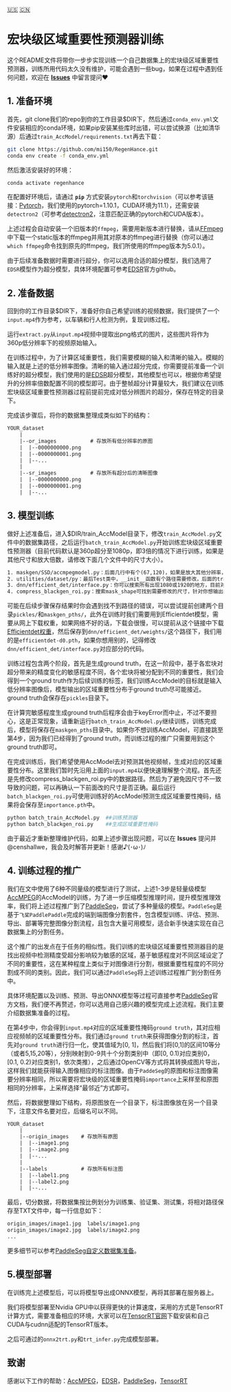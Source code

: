 [🇺🇸](/train.md "English") [🇨🇳](/train-cn.md "Simplified Chinese")

# 宏块级区域重要性预测器训练

这个README文件将带你一步步实现训练一个自己数据集上的宏块级区域重要性预测器，训练所用代码太久没有维护，可能会遇到一些bug，如果在过程中遇到任何问题，欢迎在 **[Issues](https://github.com/mi150/RegenHance/issues)** 中留言提问❤

## 1. 准备环境

首先，git clone我们的repo到你的工作目录$DIR下，然后通过`conda_env.yml`文件安装相应的conda环境，如果pip安装某些库时出错，可以尝试换源（比如清华源）后通过`train_AccModel/requirements.txt`再去下载：

```bash
git clone https://github.com/mi150/RegenHance.git
conda env create -f conda_env.yml
```

然后激活安装好的环境：

```bash
conda activate regenhance
```

在配置好环境后，请通过 **`pip`** 方式安装`pytorch`和`torchvision`（可以参考该链接：[Pytorch](https://pytorch.org/get-started/locally/)，我们使用的pytorch=1.10.1，CUDA环境为11.1），还需安装`detectron2`（可参考[detectron2](https://github.com/facebookresearch/detectron2/blob/main/INSTALL.md)，注意匹配正确的pytorch和CUDA版本）。

上述过程会自动安装一个旧版本的`ffmpeg`，需要用新版本进行替换，请从[FFmpeg](https://johnvansickle.com/ffmpeg/)中下载一个static版本的ffmpeg并用其对原本的ffmpeg进行替换（你可以通过`which ffmpeg`命令找到原先的ffmpeg，我们所使用的ffmpeg版本为5.0.1）。

由于后续准备数据时需要进行超分，你可以选用合适的超分模型，我们选用了`EDSR`模型作为超分模型，具体环境配置可参考[EDSR](https://github.com/sanghyun-son/EDSR-PyTorch)官方github。

## 2. 准备数据

回到你的工作目录$DIR下，准备好你自己希望训练的视频数据，我们提供了一个`input.mp4`作为参考，以车辆和行人检测为例，复现训练过程。

运行`extract.py`从`input.mp4`视频中提取出png格式的图片，这些图片将作为360p低分辨率下的视频原始输入。

在训练过程中，为了计算区域重要性，我们需要模糊的输入和清晰的输入。模糊的输入就是上述的低分辨率图像。清晰的输入通过超分完成，你需要提前准备一个训练好的超分模型，我们使用的是[EDSR](https://github.com/sanghyun-son/EDSR-PyTorch)超分模型，其他模型也可以，根据你希望提升的分辨率倍数配置不同的模型即可。由于整帧超分计算量较大，我们建议在训练宏块级区域重要性预测器过程前提前完成对低分辨图片的超分，保存在特定的目录下。

完成该步骤后，将你的数据集整理成类似如下的结构：

```tex
YOUR_dataset
    |
    |--or_images           # 存放所有低分辨率的原图
    |  |--0000000000.png
    |  |--0000000001.png
    |  |--...
    |
    |--sr_images           # 存放所有超分后的清晰图像
    |  |--0000000000.png
    |  |--0000000001.png
    |  |--...
```

## 3. 模型训练

做好上述准备后，进入$DIR/train_AccModel目录下，修改`train_AccModel.py`文件中的数据集路径，之后运行`batch_train_AccModel.py`开始训练宏块级区域重要性预测器（目前代码默认是360p超分至1080p，即3倍的情况下进行训练，如果是其他尺寸和放大倍数，请修改下面几个文件中的尺寸大小）。

```tex
1. maskgen/SSD/accmpegmodel.py：后面几行中有个(67,120)，如果是放大其他分辨率，比如720p，就可以替换为(45,80)。
2. utilities/dataset/py：最后Test类中，__init__函数有个路径需要修改，后面的transform_in中，如果你的初始输入不是360p的话，也需要进行修改。
3. dnn/efficient_det/interface.py：你可以搜索所有出现1080或1920的地方，目前对应的是1080p，如果你是放大到其他分辨率，别犹豫，改它。
4. compress_blackgen_roi.py：搜索mask_shape可找到需要修改的尺寸，针对你想输出的mask尺寸，修改成对应的大小即可，注意和1中的accmpegmodel.py里的尺寸对应，至于上取整还是下取整都可以，看你的想法。
```

可能在后续步骤保存结果时你会遇到找不到路径的错误，可以尝试提前创建两个目录`pickles/`和`maskgen_pths/`，此外在训练时我们需要用到Efficientdet模型，需要从网上下载权重，如果网络不好的话，下载会很慢，可以提前从这个链接中下载[Efficientdet权重](https://github.com/zylo117/Yet-Another-EfficientDet-Pytorch)，然后保存到`dnn/efficient_det/weights/`这个路径下，我们用的是`efficientdet-d0.pth`，如果你想用别的，记得修改`dnn/efficient_det/interface.py`对应部分的代码。

训练过程包含两个阶段，首先是生成ground truth，在这一阶段中，基于各宏块对超分带来的精度变化的敏感程度不同，各个宏块将被分配到不同的重要性，我们会得到一个ground truth作为后续训练的标签，我们训练AccModel的目标就是输入低分辨率图像后，模型输出的区域重要性分布于ground truth尽可能接近。ground truth会保存在`pickles`目录下。

在计算完敏感程度生成ground truth后程序会由于keyError而中止，不过不要担心，这是正常现象，请重新运行`batch_train_AccModel.py`继续训练，训练完成后，模型将保存在`maskgen_pths`目录中。如果你不想训练AccModel，可直接跳至第4步，因为我们已经得到了ground truth，而训练过程的推广只需要用到这个ground truth即可。

在完成训练后，我们希望使用AccModel去对预测其他视频帧，生成对应的区域重要性分布。这里我们暂时先沿用上面的`input.mp4`以便快速理解整个流程。首先还是先修改compress_blackgen_roi.py中的数据路径。然后为了避免因尺寸不一致导致的问题，可以再确认一下前面改的尺寸是否正确。最后运行`batch_blackgen_roi.py`可使用训练好的AccModel预测生成区域重要性掩码，结果将会保存至`importance.pth`中。

```python
python batch_train_AccModel.py  ##训练预测器
python batch_blackgen_roi.py    ##生成区域重要性掩码
```

由于最近才重新整理维护代码，如果上述步骤出现问题，可以在 **Issues** 提问并@censhallwe，我会及时解答并更新！感谢♪(･ω･)ﾉ

## 4. 训练过程的推广

我们在文中使用了6种不同量级的模型进行了测试，上述1-3步是轻量级模型[AccMPEG](https://github.com/KuntaiDu/AccMPEG/)的AccModel的训练，为了进一步压缩模型推理时间，提升模型推理效率，我们将上述过程推广到了[PaddleSeg](https://github.com/PaddlePaddle/PaddleSeg)，尝试了多种量级的模型。`PaddleSeg`是基于`飞桨PaddlePaddle`完成的端到端图像分割套件，包含模型训练、评估、预测、导出、部署等完整图像分割流程，且包含大量可用模型，适合新手快速实现在自己数据集上的分割任务。

这个推广的出发点在于任务的相似性。我们训练的宏块级区域重要性预测器目的是找出视频中检测精度受超分影响较为敏感的区域，基于敏感程度对不同区域设定了不同的重要性，这在某种程度上类似于对图像进行分割，根据重要性程度的不同分割成不同的类别。因此，我们可以通过`PaddleSeg`将上述训练过程推广到分割任务中。

具体环境配置以及训练、预测、导出ONNX模型等过程可直接参考[PaddleSeg](https://github.com/PaddlePaddle/PaddleSeg)官方文档，我们便不再赘述，你可以选用自己感兴趣的模型完成上述流程。我们主要介绍数据集准备的过程。

在第4步中，你会得到`input.mp4`对应的区域重要性掩码`ground truth`，其对应相应视频帧的区域重要性分布。我们通过`ground truth`来获得图像分割的标注，首先对`ground truth`进行归一化，使其值域为[0, 1]，然后我们将[0,1]的区间10等分（或者5,15,20等），分别映射到0-9共十个分割类别中（即[0, 0.1)对应类别0，[0.1, 0.2)对应类别1，依次类推），之后通过OpenCV等方式将其转换成图片导出，这样我们就能获得输入图像相应的标注图像。由于`PaddeSeg`的原图和标注图像需要分辨率相同，所以需要将宏块级的区域重要性掩码`importance`上采样至和原图相同的分辨率，上采样选择“最邻近”方式即可。

然后，将数据整理如下结构，将原图放在一个目录下，标注图像放在另一个目录下，注意文件名要对应，后缀名可以不同。

```tex
YOUR_dataset
    |
    |--origin_images    # 存放所有原图
    |  |--image1.png
    |  |--image2.png
    |  |--...
    |
    |--labels           # 存放所有标注图
    |  |--label1.png
    |  |--label2.png
    |  |--...
```

最后，切分数据，将数据集按比例划分为训练集、验证集、测试集，将相对路径保存至TXT文件中，每一行信息如下：

```tex
origin_images/image1.jpg  labels/image1.png
origin_images/image2.jpg  labels/image2.png
...
```

更多细节可以参考[PaddleSeg自定义数据集准备](https://github.com/PaddlePaddle/PaddleSeg/blob/release/2.9.1/docs/data/marker/marker_cn.md)。

## 5.模型部署

在训练完上述模型后，可以将模型导出成ONNX模型，再将其部署在服务器上。

我们将模型部署至Nvidia GPU中以获得更快的计算速度，采用的方式是TensorRT计算方式，需要准备相应的环境，大家可以在[TensorRT官网](https://developer.nvidia.com/tensorrt)下载安装和自己CUDA与cudnn适配的TensorRT版本。

之后可通过的`onnx2trt.py`和`trt_infer.py`完成模型部署。

## 致谢

感谢以下工作的帮助：[AccMPEG](https://github.com/KuntaiDu/AccMPEG/)，[EDSR](https://github.com/sanghyun-son/EDSR-PyTorch)，[PaddleSeg](https://github.com/PaddlePaddle/PaddleSeg)，[TensorRT](https://github.com/NVIDIA/TensorRT)

